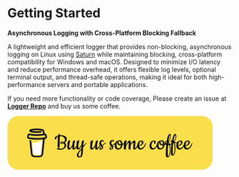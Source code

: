 # Getting Started

**Asynchronous Logging with Cross-Platform Blocking Fallback**

A lightweight and efficient logger that provides non-blocking, asynchronous logging on Linux using [Saturn](https://bitlaabsaturn.web.app/) while maintaining blocking, cross-platform compatibility for Windows and macOS. Designed to minimize I/O latency and reduce performance overhead, it offers flexible log levels, optional terminal output, and thread-safe operations, making it ideal for both high-performance servers and portable applications.

If you need more functionality or code coverage, Please create an issue at [**Logger Repo**](https://github.com/bitlaab-blitz/logger) and buy us some coffee.

<!-- Buy Us Coffee -->
<a href="https://www.buymeacoffee.com/bitlaab" target="_blank">
    <img src="asset/bitlaab/coffee-btn.svg" alt="Buy Us Coffee">
</a>